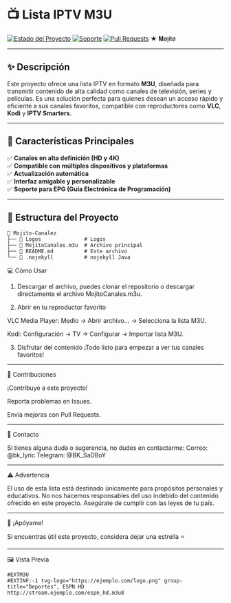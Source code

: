 # 📺 Lista IPTV M3U

[![Estado del Proyecto](https://img.shields.io/badge/estado-en%20desarrollo-yellow?style=flat-square)](https://github.com/usuario/repo)
[![Soporte](https://img.shields.io/badge/soporte-Canales%20HD-blue?style=flat-square)](https://github.com/usuario/repo/issues)
[![Pull Requests](https://img.shields.io/badge/contribuye-abierto-red?style=flat-square)](https://github.com/usuario/repo/pulls)
★ 𝐌øɉɨŧø

---

## ✨ Descripción

Este proyecto ofrece una lista IPTV en formato **M3U**, diseñada para transmitir contenido de alta calidad como canales de televisión, series y películas. Es una solución perfecta para quienes desean un acceso rápido y eficiente a sus canales favoritos, compatible con reproductores como **VLC**, **Kodi** y **IPTV Smarters**.

---

## 🚀 Características Principales

✅ **Canales en alta definición (HD y 4K)**  
✅ **Compatible con múltiples dispositivos y plataformas**  
✅ **Actualización automática**  
✅ **Interfaz amigable y personalizable**  
✅ **Soporte para EPG (Guía Electrónica de Programación)**

---

## 📂 Estructura del Proyecto

```plaintext
📁 Mojito-Canalez
├── 📁 Logos              # Logos
├── 📄 MojitoCanales.m3u  # Archivo principal 
├── 📄 README.md          # Este archivo
└── 📄 .nojekyll          # nojekyll Java         
```

💻 Cómo Usar

1. Descargar el archivo, puedes clonar el repositorio o descargar directamente el archivo MojitoCanales.m3u.


2. Abrir en tu reproductor favorito

VLC Media Player: Medio -> Abrir archivo... -> Selecciona la lista M3U.

Kodi: Configuración -> TV -> Configurar -> Importar lista M3U.



3. Disfrutar del contenido
¡Todo listo para empezar a ver tus canales favoritos!


---

🤝 Contribuciones

¡Contribuye a este proyecto!

Reporta problemas en Issues.

Envía mejoras con Pull Requests.


---

📧 Contacto

Si tienes alguna duda o sugerencia, no dudes en contactarme:
Correo: @bk_lyric
Telegram: @BK_SaDBoY


---

⚠️ Advertencia

El uso de esta lista está destinado únicamente para propósitos personales y educativos. No nos hacemos responsables del uso indebido del contenido ofrecido en este proyecto. Asegúrate de cumplir con las leyes de tu país.


---

🌟 ¡Apóyame!

Si encuentras útil este proyecto, considera dejar una estrella ⭐

 


---

🖼️ Vista Previa

```
#EXTM3U
#EXTINF:-1 tvg-logo="https://ejemplo.com/logo.png" group-title="Deportes", ESPN HD
http://stream.ejemplo.com/espn_hd.m3u8
```
